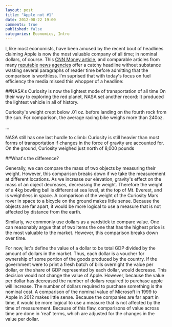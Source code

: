 ```yaml
---
layout: post
title: "Apple not #1"
date: 2012-08-22 19:00
comments: true
published: false
categories: Economics, Intro
---
```


I, like most economists, have been amused by the recent bout of headlines claiming Apple is now the most valuable company of all time; in nominal dollars, of course. 
This [CNN Money article](http://money.cnn.com/2012/08/20/technology/apple-most-valuable-company/), and comparable articles from many 
[reputable](http://www.washingtonpost.com/business/us-stock-futures-fall-ahead-of-pivotal-week-in-europe-lowes-misses-wall-street-expectations/2012/08/20/a414ce76-eac0-11e1-866f-60a00f604425_story.html)
[news](http://www.forbes.com/sites/carminegallo/2012/08/21/7-courageous-ways-apple-became-americas-most-valuable-company/)
[agencies](http://in.reuters.com/article/2012/08/21/idINL2E8JKC8C20120821)
offer a catchy headline without substance wasting several paragraphs of reader time before admitting that the comparison is worthless.
I'm suprised that with today's focus on fuel efficiency the media missed this whopper of a headline:

##NASA's Curiosity is now the lightest mode of transportation of all time
On their way to exploring the red planet, NASA set another record: It produced the lightest vehicle in all of history.

Curiosity's weight crept below .01 oz. before landing on the fourth rock from the sun. For comparison, the average racing bike weighs more than 240oz.

...

NASA still has one last hurdle to climb: Curiosity is still heavier than most forms of transportation if changes in the force of gravity are accounted for. On the ground, Curiosity weighed just north of 8,000 pounds

##What's the difference?

Generally, we can compare the mass of two objects by measuring their weight.
However, this comparison breaks down if we take the measurement at different locations. 
As we increase our elevation, gravity's effect on the mass of an object decreases, decreasing the weight.
Therefore the weight of a 4kg bowling ball is different at sea level, at the top of Mt. Everest, and is weightless in space.
A comparison of the weight of the Curiosity Mars rover in space to a bicycle on the ground makes little sense.
Because the objects are far apart, it would be more logical to use a measure that is not affected by distance from the earth.

Similarly, we commonly use dollars as a yardstick to compare value. 
One can reasonably argue that of two items the one that has the highest price is the most valuable to the market.
However, this comparison breaks down over time.

For now, let's define the value of a dollar to be total GDP divided by the amount of dollars in the market. 
Thus, each dollar is a voucher for ownership of some portion of the goods produced by the country.
If the government were to print a fresh batch of bills overnight the value per dollar, or the share of GDP represented by each dollar, would decrease. 
This decision would not change the value of Apple.
However, because the value per dollar has decreased the number of dollars required to purchase apple will increase.
The number of dollars required to purchase something is the nominal cost.
A comparison of the nominal value of Microsoft in 1999 to Apple in 2012 makes little sense.
Because the companies are far apart in time, it would be more logical to use a measure that is not affected by the time of measurement.
Because of this flaw, comparisons of value across time are done in 'real' terms, which are adjusted for the changes in the value per dollar.
